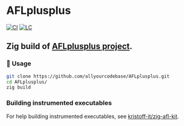 # AFLplusplus

[![CI][ci-shd]][ci-url]
[![LC][lc-shd]][lc-url]

## Zig build of [AFLplusplus project](https://github.com/AFLplusplus/AFLplusplus).

### :rocket: Usage

```sh
git clone https://github.com/allyourcodebase/AFLplusplus.git
cd AFLplusplus/
zig build
```

### Building instrumented executables

For help building instrumented executables, see [kristoff-it/zig-afl-kit](https://github.com/kristoff-it/zig-afl-kit).

<!-- MARKDOWN LINKS -->

[ci-shd]: https://img.shields.io/github/actions/workflow/status/allyourcodebase/AFLplusplus/ci.yaml?branch=main&style=for-the-badge&logo=github&label=CI&labelColor=black
[ci-url]: https://github.com/allyourcodebase/AFLplusplus/blob/main/.github/workflows/ci.yaml
[lc-shd]: https://img.shields.io/github/license/allyourcodebase/AFLplusplus.svg?style=for-the-badge&labelColor=black
[lc-url]: https://github.com/allyourcodebase/AFLplusplus/blob/main/LICENSE
